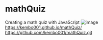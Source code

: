 # mathQuiz
Creating a math quiz with JavaScript
![image](https://user-images.githubusercontent.com/47574348/135178610-a43084ab-1c7b-4acb-ba36-5ef59267b8a5.png)
https://kembo001.github.io/mathQuiz/
https://github.com/kembo001/mathQuiz.git
